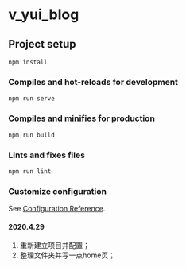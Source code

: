 # v_yui_blog

## Project setup
```
npm install
```

### Compiles and hot-reloads for development
```
npm run serve
```

### Compiles and minifies for production
```
npm run build
```

### Lints and fixes files
```
npm run lint
```

### Customize configuration
See [Configuration Reference](https://cli.vuejs.org/config/).

#### 2020.4.29
1. 重新建立项目并配置；
2. 整理文件夹并写一点home页；